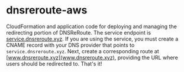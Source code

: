 # dnsreroute-aws
CloudFormation and application code for deploying and managing the redirecting portion of DNSReRoute. The service endpoint is [service.dnsreroute.xyz](service.dnsreroute.xyz). If you are using the service, you must create a CNAME record with your DNS provider that points to `service.dnsreroute.xyz`. Next, create a corresponding route at [www.dnsreroute.xyz](www.dnsreroute.xyz), providing the URL where users should be redirected to. That's it!

